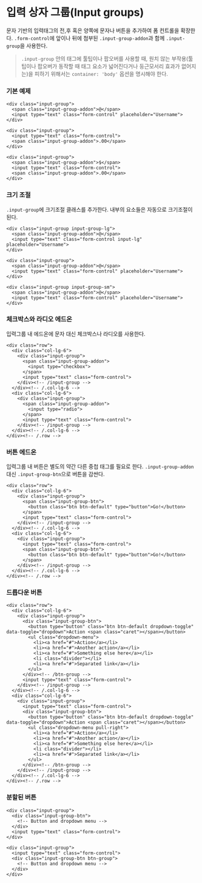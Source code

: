 <!--
{
    "id": 4205,
    "title": "입력 상자 그룹(Input groups)",
    "outline": "문자 기반의 입력태그의 전,후 혹은 양쪽에 문자나 버튼을 추가하여 폼 컨트롤을 확장한다. `.form-control`에 앞이나 뒤에 첨부된 `.input-group-addon`과 함께 `.input-group`을 사용한다.",
    "tags": ["widget", "component"],
    "order": [4, 2, 5],
    "thumbnail": "4.2.05.input-groups.png"
}
-->

# 입력 상자 그룹(Input groups)

문자 기반의 입력태그의 전,후 혹은 양쪽에 문자나 버튼을 추가하여 폼 컨트롤을 확장한다. `.form-control`에 앞이나 뒤에 첨부된 `.input-group-addon`과
함께 `.input-group`을 사용한다.

> `.input-group` 안의 태그에 툴팁이나 팝오버를 사용할 때, 원치 않는 부작용(툴팁이나 팝오버가 동작할 때 태그 요소가 넓어진다거나 둥근모서리 효과가 없어지는)을
피하기 위해서는 `container: 'body'` 옵션을 명시해야 한다.

### 기본 예제

```
<div class="input-group">
  <span class="input-group-addon">@</span>
  <input type="text" class="form-control" placeholder="Username">
</div>

<div class="input-group">
  <input type="text" class="form-control">
  <span class="input-group-addon">.00</span>
</div>

<div class="input-group">
  <span class="input-group-addon">$</span>
  <input type="text" class="form-control">
  <span class="input-group-addon">.00</span>
</div>
```

### 크기 조절
`.input-group`에 크기조절 클래스를 추가한다. 내부의 요소들은 자동으로 크기조절이 된다.

```
<div class="input-group input-group-lg">
  <span class="input-group-addon">@</span>
  <input type="text" class="form-control input-lg" placeholder="Username">
</div>

<div class="input-group">
  <span class="input-group-addon">@</span>
  <input type="text" class="form-control" placeholder="Username">
</div>

<div class="input-group input-group-sm">
  <span class="input-group-addon">@</span>
  <input type="text" class="form-control" placeholder="Username">
</div>
```

### 체크박스와 라디오 에드온
입력그룹 내 에드온에 문자 대신 체크박스나 라디오를 사용한다.

```
<div class="row">
  <div class="col-lg-6">
    <div class="input-group">
      <span class="input-group-addon">
        <input type="checkbox">
      </span>
      <input type="text" class="form-control">
    </div><!-- /input-group -->
  </div><!-- /.col-lg-6 -->
  <div class="col-lg-6">
    <div class="input-group">
      <span class="input-group-addon">
        <input type="radio">
      </span>
      <input type="text" class="form-control">
    </div><!-- /input-group -->
  </div><!-- /.col-lg-6 -->
</div><!-- /.row -->
```

### 버튼 에드온
입력그룹 내 버튼은 별도의 약간 다른 중첩 태그를 필요로 한다. `.input-group-addon` 대신 `.input-group-btn`으로 버튼을 감싼다.

```
<div class="row">
  <div class="col-lg-6">
    <div class="input-group">
      <span class="input-group-btn">
        <button class="btn btn-default" type="button">Go!</button>
      </span>
      <input type="text" class="form-control">
    </div><!-- /input-group -->
  </div><!-- /.col-lg-6 -->
  <div class="col-lg-6">
    <div class="input-group">
      <input type="text" class="form-control">
      <span class="input-group-btn">
        <button class="btn btn-default" type="button">Go!</button>
      </span>
    </div><!-- /input-group -->
  </div><!-- /.col-lg-6 -->
</div><!-- /.row -->
```

### 드롭다운 버튼

```
<div class="row">
  <div class="col-lg-6">
    <div class="input-group">
      <div class="input-group-btn">
        <button type="button" class="btn btn-default dropdown-toggle" data-toggle="dropdown">Action <span class="caret"></span></button>
        <ul class="dropdown-menu">
          <li><a href="#">Action</a></li>
          <li><a href="#">Another action</a></li>
          <li><a href="#">Something else here</a></li>
          <li class="divider"></li>
          <li><a href="#">Separated link</a></li>
        </ul>
      </div><!-- /btn-group -->
      <input type="text" class="form-control">
    </div><!-- /input-group -->
  </div><!-- /.col-lg-6 -->
  <div class="col-lg-6">
    <div class="input-group">
      <input type="text" class="form-control">
      <div class="input-group-btn">
        <button type="button" class="btn btn-default dropdown-toggle" data-toggle="dropdown">Action <span class="caret"></span></button>
        <ul class="dropdown-menu pull-right">
          <li><a href="#">Action</a></li>
          <li><a href="#">Another action</a></li>
          <li><a href="#">Something else here</a></li>
          <li class="divider"></li>
          <li><a href="#">Separated link</a></li>
        </ul>
      </div><!-- /btn-group -->
    </div><!-- /input-group -->
  </div><!-- /.col-lg-6 -->
</div><!-- /.row -->
```

### 분할된 버튼

```
<div class="input-group">
  <div class="input-group-btn">
    <!-- Button and dropdown menu -->
  </div>
  <input type="text" class="form-control">
</div>

<div class="input-group">
  <input type="text" class="form-control">
  <div class="input-group-btn btn-group">
    <!-- Button and dropdown menu -->
  </div>
</div>
```
